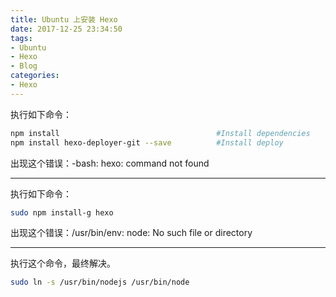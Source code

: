 ```yaml
---
title: Ubuntu 上安装 Hexo
date: 2017-12-25 23:34:50
tags: 
- Ubuntu 
- Hexo
- Blog
categories: 
- Hexo
---
```


执行如下命令：

```bash
npm install                                   #Install dependencies
npm install hexo-deployer-git --save          #Install deploy
```

出现这个错误：-bash: hexo: command not found
***

执行如下命令：

```bash
sudo npm install-g hexo
```

出现这个错误：/usr/bin/env: node: No such file or directory
***

执行这个命令，最终解决。

```bash
sudo ln -s /usr/bin/nodejs /usr/bin/node
```
